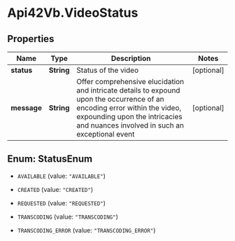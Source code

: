 # Api42Vb.VideoStatus

## Properties

Name | Type | Description | Notes
------------ | ------------- | ------------- | -------------
**status** | **String** | Status of the video | [optional] 
**message** | **String** | Offer comprehensive elucidation and intricate details to expound upon the occurrence of an encoding error within the video, expounding upon the intricacies and nuances involved in such an exceptional event | [optional] 



## Enum: StatusEnum


* `AVAILABLE` (value: `"AVAILABLE"`)

* `CREATED` (value: `"CREATED"`)

* `REQUESTED` (value: `"REQUESTED"`)

* `TRANSCODING` (value: `"TRANSCODING"`)

* `TRANSCODING_ERROR` (value: `"TRANSCODING_ERROR"`)




